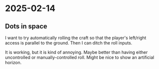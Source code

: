 # 2025-02-14

## Dots in space

I want to try automatically rolling the craft so that the player's left/right access is parallel to the ground. Then I can ditch the roll inputs.

It is working, but it is kind of annoying. Maybe better than having either uncontrolled
or manually-controlled roll. Might be nice to show an artificial horizon.

